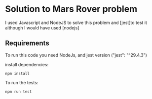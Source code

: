 # Solution to Mars Rover  problem

I used Javascript and NodeJS to solve this problem and [jest]to test it  although I would have used [nodejs]
## Requirements

To run this code you need NodeJs, and jest version ("jest": "^29.4.3")

 install dependencies:

```shell
npm install
```

To run the tests:

```shell
npm run test
```
